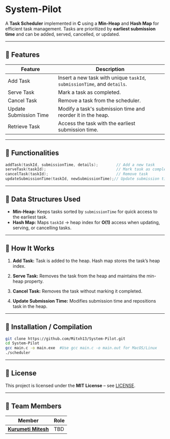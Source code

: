 # System-Pilot

A **Task Scheduler** implemented in **C** using a **Min-Heap** and **Hash Map** for efficient task management. Tasks are prioritized by **earliest submission time** and can be added, served, cancelled, or updated.

---

## 🔹 Features

| Feature                | Description                                                              |
| ---------------------- | ------------------------------------------------------------------------ |
| Add Task               | Insert a new task with unique `taskId`, `submissionTime`, and `details`. |
| Serve Task             | Mark a task as completed.                                                |
| Cancel Task            | Remove a task from the scheduler.                                        |
| Update Submission Time | Modify a task's submission time and reorder it in the heap.              |
| Retrieve Task          | Access the task with the earliest submission time.                       |

---

## 🔹 Functionalities

```c
addTask(taskId, submissionTime, details);        // Add a new task
serveTask(taskId);                               // Mark task as completed
cancelTask(taskId);                              // Remove task
updateSubmissionTime(taskId, newSubmissionTime);// Update submission time & reorder
```

---

## 🔹 Data Structures Used

* **Min-Heap:** Keeps tasks sorted by `submissionTime` for quick access to the earliest task.
* **Hash Map:** Maps `taskId` → heap index for **O(1)** access when updating, serving, or cancelling tasks.

---

## 🔹 How It Works

1. **Add Task:**
   Task is added to the heap. Hash map stores the task’s heap index.

2. **Serve Task:**
   Removes the task from the heap and maintains the min-heap property.

3. **Cancel Task:**
   Removes the task without marking it completed.

4. **Update Submission Time:**
   Modifies submission time and repositions task in the heap.

---


## 🔹 Installation / Compilation

```bash
git clone https://github.com/Mitxh13/System-Pilot.git
cd System-Pilot
gcc main.c -o main.exe  #Use gcc main.c -o main.out for MacOS/Linux
./scheduler
```

---

## 🔹 License

This project is licensed under the **MIT License** – see [LICENSE](LICENSE).

--- 

## 👥 Team Members

| Member | Role |
|--------|------|
| <a href = "www.linkedin.com/in/mitesh-kurumeti"> **Kurumeti Mitesh** | TBD |



